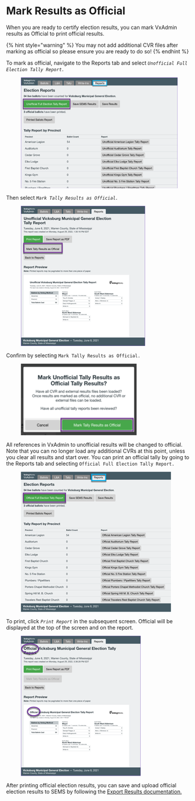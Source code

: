 # Mark Results as Official

When you are ready to certify election results, you can mark VxAdmin results as Official to print official results.&#x20;

{% hint style="warning" %}
You may not add additional CVR files after marking as official so please ensure you are ready to do so!
{% endhint %}

To mark as official, navigate to the Reports tab and select _`Unofficial Full Election Tally Report.`_

<figure><img src="../.gitbook/assets/image (138).png" alt=""><figcaption></figcaption></figure>

Then select _`Mark Tally Results as Official.`_

<figure><img src="../.gitbook/assets/image (137).png" alt=""><figcaption></figcaption></figure>

&#x20;Confirm by selecting `Mark Tally Results as Official.`

<figure><img src="../.gitbook/assets/image (49).png" alt=""><figcaption></figcaption></figure>

All references in VxAdmin to unofficial results will be changed to official. Note that you can no longer load any additional CVRs at this point, unless you clear all results and start over. You can print an official tally by going to the Reports tab and selecting `Official Full Election Tally Report.`

<figure><img src="../.gitbook/assets/image (136).png" alt=""><figcaption></figcaption></figure>

To print, click _`Print Report`_ in the subsequent screen. Official will be displayed at the top of the screen and on the report.

<figure><img src="../.gitbook/assets/image (44).png" alt=""><figcaption></figcaption></figure>

After printing official election results, you can save and upload official election results to SEMS by following the [Export Results documentation.](https://docs.voting.works/vxpaper/election-ops/export-results)
